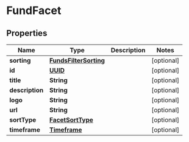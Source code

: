# FundFacet

## Properties
Name | Type | Description | Notes
------------ | ------------- | ------------- | -------------
**sorting** | [**FundsFilterSorting**](FundsFilterSorting.md) |  |  [optional]
**id** | [**UUID**](UUID.md) |  |  [optional]
**title** | **String** |  |  [optional]
**description** | **String** |  |  [optional]
**logo** | **String** |  |  [optional]
**url** | **String** |  |  [optional]
**sortType** | [**FacetSortType**](FacetSortType.md) |  |  [optional]
**timeframe** | [**Timeframe**](Timeframe.md) |  |  [optional]
